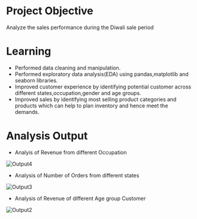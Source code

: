 # Project Objective   
Analyze the sales performance during the Diwali sale period

# Learning  
- Performed data cleaning  and manipulation.
- Performed exploratory data analysis(EDA) using pandas,matplotlib and seaborn libraries.
- Improved customer experience by identifying potential customer across different states,occupation,gender and age groups.
- Improved sales by identifying most selling product categories and products which can help to plan inventory and hence meet the demands.

# Analysis Output

- Analyis of Revenue from different Occupation
   
![Output4](https://github.com/user-attachments/assets/c12770a4-3060-4895-acc9-975ffe06a7fb)

- Analysis of Number of Orders from different states
  
![Output3](https://github.com/user-attachments/assets/e6551e96-3f51-49e9-a21c-a6b4de34434d)

- Analysis of Revenue of different Age group Customer
    
![Output2](https://github.com/user-attachments/assets/a57869db-e17d-48d1-9afc-437ed09fe17b)


